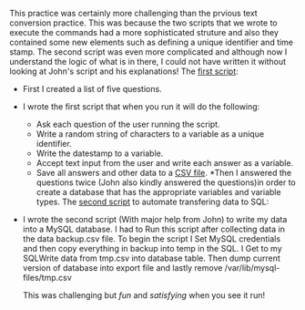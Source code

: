 This practice was certainly more challenging than the prvious text conversion practice. This was because the two scripts that we wrote to execute the commands had a more sophisticated struture and also they contained some new elements such as defining a unique identifier and time stamp. The second script was even more complicated and although now I understand the logic of what is in there, I could not have written it without looking at John's script and his explanations!
 The [first script](https://github.com/sepideharc/task-4-data/blob/master/data-script.sh):
 * First I created a list of five questions.
 * I wrote the first script that when you run it will do the following:
   - Ask each question of the user running the script.
   - Write a random string of characters to a variable as a unique identifier.
   - Write the datestamp to a variable.
   - Accept text input from the user and write each answer as a variable.
   - Save all answers and other data to a [CSV file](https://github.com/sepideharc/task-4-data/blob/master/data-backup.csv).
 *Then I answered the questions twice (John also kindly answered the questions)in order to create a database that has the appropriate variables and variable types.
 The [second script](https://github.com/sepideharc/task-4-data/blob/master/write-to-db.sh) to automate transfering data to SQL:
 * I wrote the second script (With major help from John) to write my data into a MySQL database.
   I had to Run this script after collecting data in the data backup.csv file.
   To begin the script I Set MySQL credentials and  then copy everything in backup into temp in the SQL. I Get to my SQLWrite data from    tmp.csv into database table. Then dump current version of database into export file and lastly remove /var/lib/mysql-files/tmp.csv
   
   This was challenging but *fun* and *satisfying* when you see it run!
